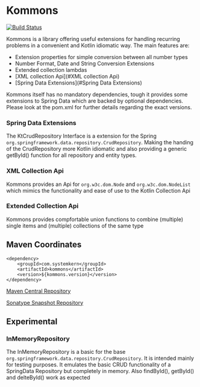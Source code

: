 # Kommons

[![Build Status](https://travis-ci.com/systemkern/kommons.svg?branch=master)](https://travis-ci.com/systemkern/kommons)

Kommons is a library offering useful extensions for handling recurring problems in a convenient and Kotlin idiomatic way.
The main features are:
* Extension properties for simple conversion between all number types
* Number Format, Date and String Conversion Extensions
* Extended collection lambdas
* [XML collection Api](#XML collection Api)
* [Spring Data Extensions](#Spring Data Extensions)

Kommons itself has no mandatory dependencies, tough it provides some extensions to Spring Data which are backed 
by optional dependencies. Please look at the pom.xml for further details regarding the exact versions. 


### Spring Data Extensions
The KtCrudRepository Interface is a extension for the Spring `org.springframework.data.repository.CrudRepository`.
Making the handing of the CrudRepository more Kotlin idiomatic and also providing a generic getById() function
for all repository and entity types. 

### XML Collection Api
Kommons provides an Api for `org.w3c.dom.Node` and `org.w3c.dom.NodeList`
which mimics the functionality and ease of use to the Kotlin Collection Api

### Extended Collection Api
Kommons provides compfortable union functions to combine (multiple) single items and (multiple) collections of the same type
 

## Maven Coordinates
```
<dependency>
    <groupId>com.systemkern</groupId>
    <artifactId>kommons</artifactId>
    <version>${kommons.version}</version>
</dependency>
```

[Maven Central Repository](https://repo.maven.apache.org/maven2/com/systemkern/kommons/)

[Sonatype Snapshot Repository](https://oss.sonatype.org/content/repositories/snapshots/com/systemkern/kommons/)

## Experimental
### InMemoryRepository
The InMemoryRepository is a basic for the base `org.springframework.data.repository.CrudRepository`.
It is intended mainly for testing purposes.
It emulates the basic CRUD functionality of a SpringData Repository but completely in memory.
Also findById(), getById() and delteById() work as expected
